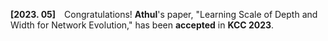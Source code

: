 **[2023. 05]** Congratulations! **Athul**'s paper, "Learning Scale of Depth and Width for Network Evolution," has been **accepted** in **KCC 2023**.
